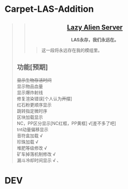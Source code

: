 # Carpet-LAS-Addition
>
>>##  [<center>**Lazy Alien Server**</center>](LAS/Lazy-Alien-Server.md)  
>>  **<center>LAS永存，我们永远在。</center>**  
>>> 这一段将永远存在我的模组里。
>>
> 
>## **功能[预期]**
>~~显示生物存活时间~~  
>显示物品血量  
>显示爆炸射线  
>修复渲染错误[个人认为~~开摆~~]  
>红石粉更顺序显示  
>跳转指定微时序  
>区块加载显示  
>NC，PP区分显示[NC红框，PP黄框]  √[差不多了吧]   
>tnt动量偏移显示   
>音符盒加载 √  
>珍珠加载 √  
>堆肥等级修改 √  
>矿车掉落机制修改 √  
>漏斗冷却时间显示 √ 、

# DEV
